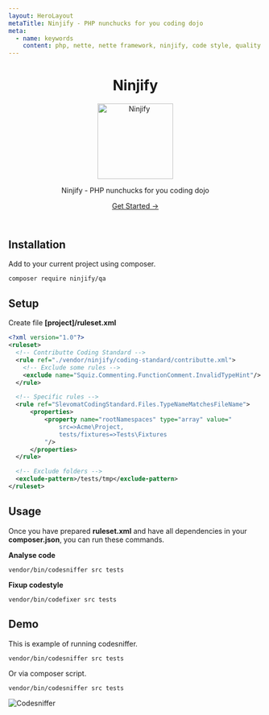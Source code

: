 ```yaml
---
layout: HeroLayout
metaTitle: Ninjify - PHP nunchucks for you coding dojo
meta:
  - name: keywords
    content: php, nette, nette framework, ninjify, code style, quality assurance, code sniffer
---
```


<header class="text-center">
  <h1>Ninjify</h1>
  <img class="m-auto" src="/ninjify.png" alt="Ninjify" title="Ninjify logo" width="150">
  <p class="text-2xl text-gray-600">
    Ninjify - PHP nunchucks for you coding dojo
  </p>
    <p class="mt-6">
    <a href="[/packages/apitte/core.html](https://github.com/ninjify/)" class="bg-blue-600 hover:bg-blue-700 text-white font-bold py-2 px-4 rounded">Get Started →</a>
  </p>
</header>

## Installation

Add to your current project using composer.

```
composer require ninjify/qa
```

## Setup

Create file **[project]/ruleset.xml**

```xml
<?xml version="1.0"?>
<ruleset>
  <!-- Contributte Coding Standard -->
  <rule ref="./vendor/ninjify/coding-standard/contributte.xml">
    <!-- Exclude some rules -->
    <exclude name="Squiz.Commenting.FunctionComment.InvalidTypeHint"/>
  </rule>

  <!-- Specific rules -->
  <rule ref="SlevomatCodingStandard.Files.TypeNameMatchesFileName">
      <properties>
          <property name="rootNamespaces" type="array" value="
              src=>Acme\Project,
              tests/fixtures=>Tests\Fixtures
          "/>
      </properties>
  </rule>

  <!-- Exclude folders -->
  <exclude-pattern>/tests/tmp</exclude-pattern>
</ruleset>
```

## Usage

Once you have prepared **ruleset.xml** and have all dependencies in your **composer.json**, 
you can run these commands.

**Analyse code**

```
vendor/bin/codesniffer src tests
```

**Fixup codestyle**

```
vendor/bin/codefixer src tests
```

## Demo

This is example of running codesniffer.

```
vendor/bin/codesniffer src tests
```

Or via composer script.

```
vendor/bin/codesniffer src tests
```

<p>
  <img class="m-auto" src="/misc/ninjify-console.png" alt="Codesniffer" title="Ninjify Codesniffer">
</p>
